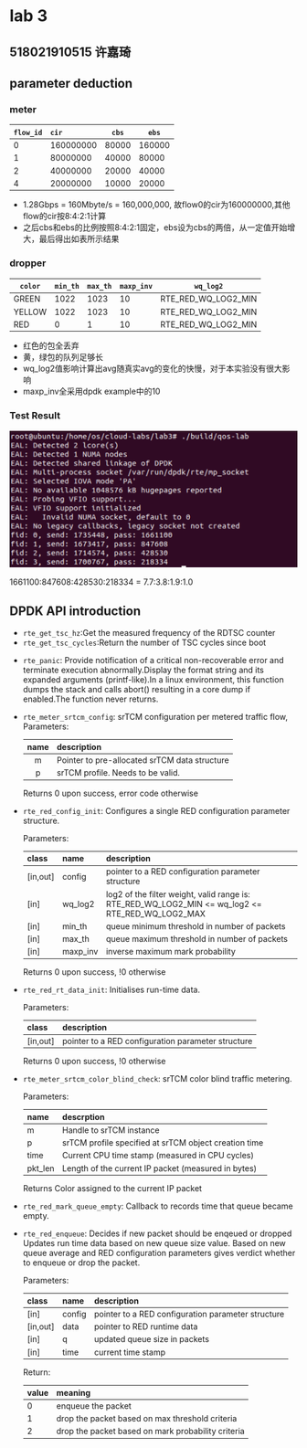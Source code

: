 # lab 3

## 518021910515 许嘉琦

## parameter deduction

### meter

| `flow_id` | `cir`     | `cbs` | `ebs`  |
| --------- |:--------- | ----- | ------ |
| 0         | 160000000 | 80000 | 160000 |
| 1         | 80000000  | 40000 | 80000  |
| 2         | 40000000  | 20000 | 40000  |
| 4         | 20000000  | 10000 | 20000  |

+ 1.28Gbps = 160Mbyte/s = 160,000,000, 故flow0的cir为160000000,其他flow的cir按8:4:2:1计算
+ 之后cbs和ebs的比例按照8:4:2:1固定，ebs设为cbs的两倍，从一定值开始增大，最后得出如表所示结果

### dropper

| `color` | `min_th` | `max_th` | `maxp_inv` | `wq_log2`           |
| ------- | -------- | -------- | ---------- | ------------------- |
| GREEN   | 1022     | 1023     | 10         | RTE_RED_WQ_LOG2_MIN |
| YELLOW  | 1022     | 1023     | 10         | RTE_RED_WQ_LOG2_MIN |
| RED     | 0        | 1        | 10         | RTE_RED_WQ_LOG2_MIN |

+ 红色的包全丢弃
+ 黄，绿包的队列足够长
+ wq_log2值影响计算出avg随真实avg的变化的快慢，对于本实验没有很大影响
+ maxp_inv全采用dpdk example中的10

### Test Result

![](./result.png)

1661100:847608:428530:218334 = 7.7:3.8:1.9:1.0

## DPDK API introduction

+ `rte_get_tsc_hz`:Get the measured frequency of the RDTSC counter
+ `rte_get_tsc_cycles`:Return the number of TSC cycles since boot
- `rte_panic`: Provide notification of a critical non-recoverable error and terminate execution abnormally.Display the format string and its expanded arguments (printf-like).In a linux environment, this function dumps the stack and calls abort() resulting in a core dump if enabled.The function never returns.
- `rte_meter_srtcm_config`: srTCM configuration per metered traffic flow, Parameters:
  
  | name | description                                   |
  |:----:| --------------------------------------------- |
  | m    | Pointer to pre-allocated srTCM data structure |
  | p    | srTCM profile. Needs to be valid.             |
  
  Returns 0 upon success, error code otherwise
- `rte_red_config_init`: Configures a single RED configuration parameter structure.
  
  Parameters:
  
  | class    | name     | description                                                                                      |
  | -------- | -------- | ------------------------------------------------------------------------------------------------ |
  | [in,out] | config   | pointer to a RED configuration parameter structure                                               |
  | [in]     | wq_log2  | log2 of the filter weight, valid range is: RTE_RED_WQ_LOG2_MIN <= wq_log2 <= RTE_RED_WQ_LOG2_MAX |
  | [in]     | min_th   | queue minimum threshold in number of packets                                                     |
  | [in]     | max_th   | queue maximum threshold in number of packets                                                     |
  | [in]     | maxp_inv | inverse maximum mark probability                                                                 |
  
  Returns 0 upon success, !0 otherwise
- `rte_red_rt_data_init`: Initialises run-time data.
  
  Parameters:
  
  | class    | description                                        |
  | -------- | -------------------------------------------------- |
  | [in,out] | pointer to a RED configuration parameter structure |
  
  Returns 0 upon success, !0 otherwise
- `rte_meter_srtcm_color_blind_check`: srTCM color blind traffic metering.
  
  Parameters:
  
  | name    | descrption                                            |
  | ------- | ----------------------------------------------------- |
  | m       | Handle to srTCM instance                              |
  | p       | srTCM profile specified at srTCM object creation time |
  | time    | Current CPU time stamp (measured in CPU cycles)       |
  | pkt_len | Length of the current IP packet (measured in bytes)   |
  
  Returns Color assigned to the current IP packet
- `rte_red_mark_queue_empty`: Callback to records time that queue became empty.
- `rte_red_enqueue`: Decides if new packet should be enqeued or dropped Updates run time data based on new queue size value. Based on new queue average and RED configuration parameters gives verdict whether to enqueue or drop the packet.
  
  Parameters:
  
  | class    | name   | description                                        |
  | -------- | ------ | -------------------------------------------------- |
  | [in]     | config | pointer to a RED configuration parameter structure |
  | [in,out] | data   | pointer to RED runtime data                        |
  | [in]     | q      | updated queue size in packets                      |
  | [in]     | time   | current time stamp                                 |
  
  Return:
  
  | value | meaning                                            |
  | ----- | -------------------------------------------------- |
  | 0     | enqueue the packet                                 |
  | 1     | drop the packet based on max threshold criteria    |
  | 2     | drop the packet based on mark probability criteria |


